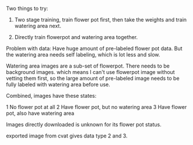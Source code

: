 Two things to try: 

1. Two stage training, train flower pot first, then take the weights and train watering area next.

2. Directly train flowerpot and watering area together.


Problem with data: Have huge amount of pre-labeled flower pot data. But the watering area needs self labeling, which is lot less and slow. 

Watering area images are a sub-set of flowerpot. There needs to be background images. which means I can't use flowerpot image without vetting them first, so the large amount of pre-labeled image needs to be fully labeled with watering area before use.

Combined, images have these states:

1 No flower pot at all
2 Have flower pot, but no watering area
3 Have flower pot, also have watering area

Images directly downloaded is unknown for its flower pot status.

exported image from cvat gives data type 2 and 3. 
